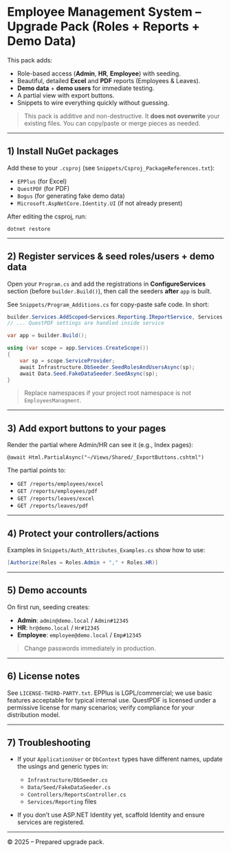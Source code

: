 # Employee Management System – Upgrade Pack (Roles + Reports + Demo Data)

This pack adds:
- Role-based access (**Admin**, **HR**, **Employee**) with seeding.
- Beautiful, detailed **Excel** and **PDF** reports (Employees & Leaves).
- **Demo data** + **demo users** for immediate testing.
- A partial view with export buttons.
- Snippets to wire everything quickly without guessing.

> This pack is additive and non-destructive. It **does not overwrite** your existing files. You can copy/paste or merge pieces as needed.

---

## 1) Install NuGet packages

Add these to your `.csproj` (see `Snippets/Csproj_PackageReferences.txt`):

- `EPPlus` (for Excel)
- `QuestPDF` (for PDF)
- `Bogus` (for generating fake demo data)
- `Microsoft.AspNetCore.Identity.UI` (if not already present)

After editing the csproj, run:
```
dotnet restore
```

---

## 2) Register services & seed roles/users + demo data

Open your `Program.cs` and add the registrations in **ConfigureServices** section (before `builder.Build()`), then call the seeders **after** `app` is built.

See `Snippets/Program_Additions.cs` for copy-paste safe code. In short:

```csharp
builder.Services.AddScoped<Services.Reporting.IReportService, Services.Reporting.ReportService>();
// ... QuestPDF settings are handled inside service

var app = builder.Build();

using (var scope = app.Services.CreateScope())
{
    var sp = scope.ServiceProvider;
    await Infrastructure.DbSeeder.SeedRolesAndUsersAsync(sp);
    await Data.Seed.FakeDataSeeder.SeedAsync(sp);
}
```

> Replace namespaces if your project root namespace is not `EmployeesManagment`.

---

## 3) Add export buttons to your pages

Render the partial where Admin/HR can see it (e.g., Index pages):

```
@await Html.PartialAsync("~/Views/Shared/_ExportButtons.cshtml")
```

The partial points to:
- `GET /reports/employees/excel`
- `GET /reports/employees/pdf`
- `GET /reports/leaves/excel`
- `GET /reports/leaves/pdf`

---

## 4) Protect your controllers/actions

Examples in `Snippets/Auth_Attributes_Examples.cs` show how to use:
```csharp
[Authorize(Roles = Roles.Admin + "," + Roles.HR)]
```

---

## 5) Demo accounts

On first run, seeding creates:

- **Admin**: `admin@demo.local` / `Admin#12345`
- **HR**: `hr@demo.local` / `Hr#12345`
- **Employee**: `employee@demo.local` / `Emp#12345`

> Change passwords immediately in production.

---

## 6) License notes

See `LICENSE-THIRD-PARTY.txt`. EPPlus is LGPL/commercial; we use basic features acceptable for typical internal use.
QuestPDF is licensed under a permissive license for many scenarios; verify compliance for your distribution model.

---

## 7) Troubleshooting

- If your `ApplicationUser` or `DbContext` types have different names, update the usings and generic types in:
  - `Infrastructure/DbSeeder.cs`
  - `Data/Seed/FakeDataSeeder.cs`
  - `Controllers/ReportsController.cs`
  - `Services/Reporting` files

- If you don’t use ASP.NET Identity yet, scaffold Identity and ensure services are registered.

---

© 2025 – Prepared upgrade pack.
